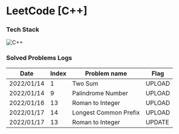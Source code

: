 # LeetCode [C++]



### Tech Stack
![C++](https://img.shields.io/badge/C++-3766AB?style=flat-square&logo=c%2B%2B&logoColor=white) &nbsp;


### Solved Problems Logs

| Date       | Index | Problem name |  Flag  |
| ----- | ------------ | ---------- |  ----  |
|  2022/01/14  |  1  |  Two Sum  |  UPLOAD  |
|  2022/01/14  |  9  |  Palindrome Number  |  UPLOAD  |
|  2022/01/16  |  13  |  Roman to Integer  |  UPLOAD  |
|  2022/01/17  |  14  |  Longest Common Prefix   |  UPLOAD  |
|  2022/01/17  |  13  |  Roman to Integer   |  UPDATE  |
